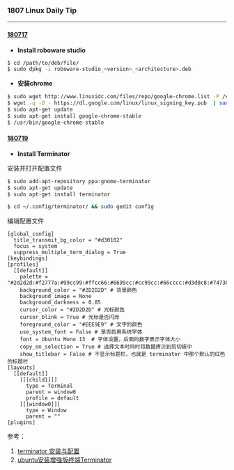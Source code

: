 ### 1807 Linux Daily Tip

------

#### <u>180717</u>

- **Install roboware studio**

```bash
$ cd /path/to/deb/file/
$ sudo dpkg -i roboware-studio_<version>_<architecture>.deb
```

- **安装chrome**

```bash
$ sudo wget http://www.linuxidc.com/files/repo/google-chrome.list -P /etc/apt/sources.list.d/
$ wget -q -O - https://dl.google.com/linux/linux_signing_key.pub  | sudo apt-key add -
$ sudo apt-get update
$ sudo apt-get install google-chrome-stable
$ /usr/bin/google-chrome-stable
```

#### <u>180719</u>

- **Install Terminator**

安装并打开配置文件

```bash
$ sudo add-apt-repository ppa:gnome-terminator
$ sudo apt-get update
$ sudo apt-get install terminator

$ cd ~/.config/terminator/ && sudo gedit config
```

编辑配置文件

```
[global_config]
  title_transmit_bg_color = "#d30102"
  focus = system
  suppress_multiple_term_dialog = True
[keybindings]
[profiles]
  [[default]]
    palette = "#2d2d2d:#f2777a:#99cc99:#ffcc66:#6699cc:#cc99cc:#66cccc:#d3d0c8:#747369:#f2777a:#99cc99:#ffcc66:#6699cc:#cc99cc:#66cccc:#f2f0ec"
    background_color = "#2D2D2D" # 背景颜色
    background_image = None   
    background_darkness = 0.85 
    cursor_color = "#2D2D2D" # 光标颜色
    cursor_blink = True # 光标是否闪烁
    foreground_color = "#EEE9E9" # 文字的颜色
    use_system_font = False # 是否启用系统字体
    font = Ubuntu Mono 13  # 字体设置，后面的数字表示字体大小
    copy_on_selection = True # 选择文本时同时将数据拷贝到剪切板中
    show_titlebar = False # 不显示标题栏，也就是 terminator 中那个默认的红色的标题栏
[layouts]
  [[default]]
    [[[child1]]]
      type = Terminal
      parent = window0
      profile = default
    [[[window0]]]
      type = Window
      parent = ""
[plugins]
```

参考：

1. [terminator 安装与配置](https://blog.csdn.net/ipatient/article/details/51547658)
2. [ubuntu安装增强版终端Terminator](https://blog.csdn.net/chinabhlt/article/details/8766806)



